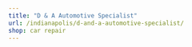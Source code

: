 ```yaml
---
title: "D & A Automotive Specialist"
url: /indianapolis/d-and-a-automotive-specialist/
shop: car repair
---
```

